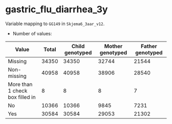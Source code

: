 # gastric_flu_diarrhea_3y
Variable mapping to `GG149` in `Skjema6_3aar_v12`.
- Number of values:

| Value | Total | Child genotyped | Mother genotyped | Father genotyped |
| ----- | ----- | --------------- | ---------------- | ---------------- |
| Missing | 34350 | 34350 | 32744 | 21544 |
| Non-missing | 40958 | 40958 | 38906 | 28540 |
| More than 1 check box filled in | 8 | 8 | 8 |7 |
| No | 10366 | 10366 | 9845 |7231 |
| Yes | 30584 | 30584 | 29053 |21302 |



